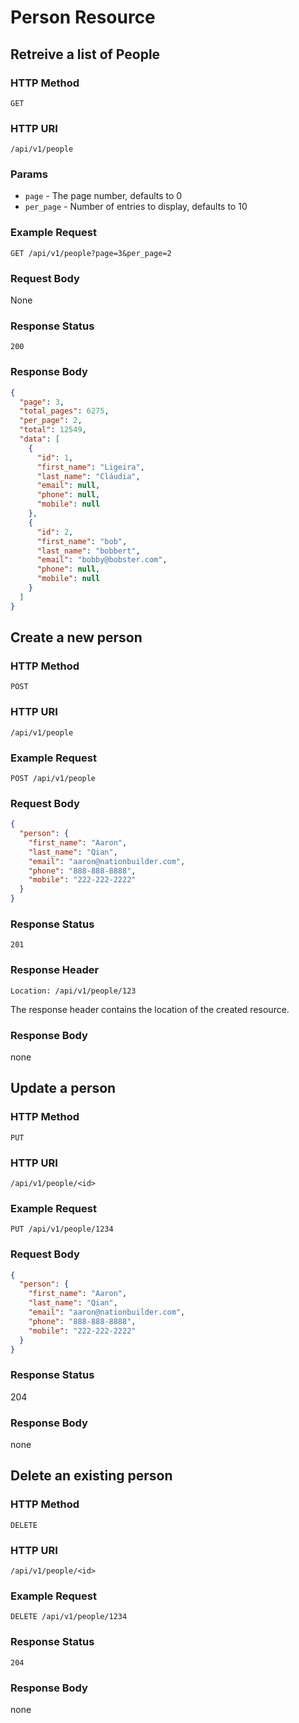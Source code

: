 # Person Resource

## Retreive a list of People

### HTTP Method

`GET`

### HTTP URI

`/api/v1/people`

### Params

* `page` - The page number, defaults to 0
* `per_page` - Number of entries to display, defaults to 10

### Example Request

```
GET /api/v1/people?page=3&per_page=2
```

### Request Body

None

### Response Status

`200`

### Response Body

```json
{
  "page": 3,
  "total_pages": 6275,
  "per_page": 2,
  "total": 12549,
  "data": [
    {
      "id": 1,
      "first_name": "Ligeira",
      "last_name": "Cláudia",
      "email": null,
      "phone": null,
      "mobile": null
    },
    {
      "id": 2,
      "first_name": "bob",
      "last_name": "bobbert",
      "email": "bobby@bobster.com",
      "phone": null,
      "mobile": null
    }
  ]
}
```

## Create a new person

### HTTP Method

`POST`

### HTTP URI

`/api/v1/people`

### Example Request

```
POST /api/v1/people
```

### Request Body

```json
{
  "person": {
    "first_name": "Aaron",
    "last_name": "Qian",
    "email": "aaron@nationbuilder.com",
    "phone": "888-888-8888",
    "mobile": "222-222-2222"
  }
}
```

### Response Status

`201`

### Response Header

`Location: /api/v1/people/123`

The response header contains the location of the created resource.

### Response Body

none

## Update a person

### HTTP Method

`PUT`

### HTTP URI

`/api/v1/people/<id>`

### Example Request

```
PUT /api/v1/people/1234
```

### Request Body

```json
{
  "person": {
    "first_name": "Aaron",
    "last_name": "Qian",
    "email": "aaron@nationbuilder.com",
    "phone": "888-888-8888",
    "mobile": "222-222-2222"
  }
}
```

### Response Status

204

### Response Body

none

## Delete an existing person

### HTTP Method

`DELETE`

### HTTP URI

`/api/v1/people/<id>`

### Example Request

```
DELETE /api/v1/people/1234
```

### Response Status

`204`

### Response Body

none
